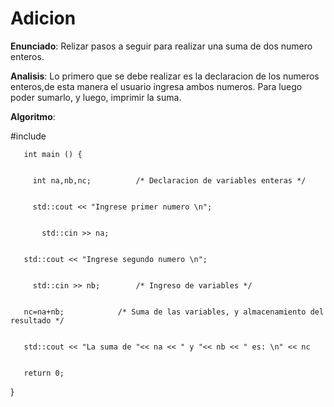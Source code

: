 # Adicion
**Enunciado**: Relizar pasos a seguir para realizar una suma de  dos numero enteros.


**Analisis**: Lo primero que se debe realizar es la declaracion de los numeros enteros,de esta manera el usuario ingresa ambos numeros. Para luego poder sumarlo, y luego, imprimir la suma.


**Algoritmo**:


#include <iostream>


       int main () {
       
       
	     int na,nb,nc;			/* Declaracion de variables enteras */
	     
	     
	     std::cout << "Ingrese primer numero \n";
	     
	     
		   std::cin >> na;
		   
		   
       std::cout << "Ingrese segundo numero \n";
       
       
	   	 std::cin >> nb;		/* Ingreso de variables */
		 
		 
       nc=na+nb;			/* Suma de las variables, y almacenamiento del resultado */
       
       
       std::cout << "La suma de "<< na << " y "<< nb << " es: \n" << nc
       
       
       return 0;
       
       
    
}
